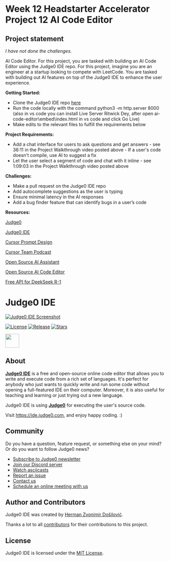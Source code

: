 # Week 12 Headstarter Accelerator Project 12 AI Code Editor 
## Project statement
*I have not done the challenges.*

AI Code Editor.
For this project, you are tasked with building an AI Code Editor using the Judge0 IDE repo.
For this project, imagine you are an engineer at a startup looking to compete with LeetCode. You are tasked with building out AI features on top of the Judge0 IDE to enhance the user experience.

**Getting Started:**

- Clone the Judge0 IDE repo [here]( https://github.com/judge0/ide)
- Run the code locally with the command python3 -m http.server 8000 (also in vs code you can install Live Server Ritwick Dey, after open ai-code-editor\embed\index.html in vs code and click Go Live)  
- Make edits to the relevant files to fulfill the requirements below

**Project Requirements:**

- ​Add a chat interface for users to ask questions and get answers - see 36:11 in the Project Walkthrough video posted above
​- If a user's code doesn't compile, use AI to suggest a fix
- ​Let the user select a segment of code and chat with it inline - see 1:09:03 in the Project Walkthrough video posted above

**Challenges:**

- Make a pull request on the Judge0 IDE repo
- Add autocomplete suggestions as the user is typing
- Ensure minimal latency in the AI responses
- Add a bug finder feature that can identify bugs in a user’s code


**Resources:**

[Judge0](
https://judge0.com/)

[Judge0 IDE](
https://github.com/judge0/ide)

[Cursor Prompt Design](
https://www.cursor.com/blog/prompt-design)

[Cursor Team Podcast](
https://www.youtube.com/watch?v=oFfVt3S51T4)

[Open Source AI Assistant](
https://github.com/continuedev/continue)

[Open Source AI Code Editor](
https://github.com/trypear/pearai-app)

[Free API for DeekSeek R-1](
https://openrouter.ai/deepseek/deepseek-r1:free)





# Judge0 IDE
[![Judge0 IDE Screenshot](./.github/screenshot.png)](https://ide.judge0.com)

[![License](https://img.shields.io/github/license/judge0/ide?color=2185d0&style=flat-square)](https://github.com/judge0/ide/blob/master/LICENSE)
[![Release](https://img.shields.io/github/v/release/judge0/ide?color=2185d0&style=flat-square)](https://github.com/judge0/ide/releases)
[![Stars](https://img.shields.io/github/stars/judge0/ide?color=2185d0&style=flat-square)](https://github.com/judge0/ide/stargazers)

<a href="https://www.producthunt.com/posts/judge0-ide" target="_blank"><img src="https://api.producthunt.com/widgets/embed-image/v1/featured.svg?post_id=179885&theme=light" alt="" height="43px" /></a>

## About
[**Judge0 IDE**](https://ide.judge0.com) is a free and open-source online code editor that allows you to write and execute code from a rich set of languages. It's perfect for anybody who just wants to quickly write and run some code without opening a full-featured IDE on their computer. Moreover, it is also useful for teaching and learning or just trying out a new language.

Judge0 IDE is using [**Judge0**](https://ce.judge0.com) for executing the user's source code.

Visit https://ide.judge0.com, and enjoy happy coding. :)

## Community
Do you have a question, feature request, or something else on your mind? Or do you want to follow Judge0 news?

* [Subscribe to Judge0 newsletter](https://subscribe.judge0.com)
* [Join our Discord server](https://discord.gg/GRc3v6n)
* [Watch asciicasts](https://asciinema.org/~hermanzdosilovic)
* [Report an issue](https://github.com/judge0/judge0/issues/new)
* [Contact us](mailto:contact@judge0.com)
* [Schedule an online meeting with us](https://meet.judge0.com)

## Author and Contributors
Judge0 IDE was created by [Herman Zvonimir Došilović](https://github.com/hermanzdosilovic).

Thanks a lot to all [contributors](https://github.com/judge0/ide/graphs/contributors) for their contributions to this project.

## License
Judge0 IDE is licensed under the [MIT License](https://github.com/judge0/ide/blob/master/LICENSE).
